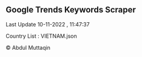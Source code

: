

## Google Trends Keywords Scraper 
 
Last Update 10-11-2022 , 11:47:37

Country List :
VIETNAM.json



© Abdul Muttaqin 
